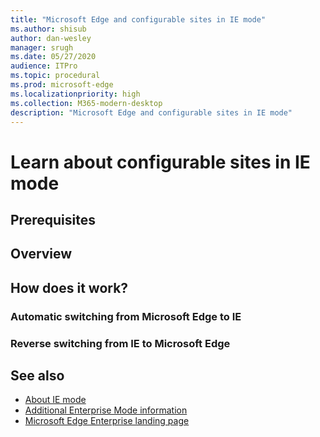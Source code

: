 ```yaml
---
title: "Microsoft Edge and configurable sites in IE mode"
ms.author: shisub
author: dan-wesley
manager: srugh
ms.date: 05/27/2020
audience: ITPro
ms.topic: procedural
ms.prod: microsoft-edge
ms.localizationpriority: high
ms.collection: M365-modern-desktop
description: "Microsoft Edge and configurable sites in IE mode"
---
```


# Learn about configurable sites in IE mode

## Prerequisites

## Overview

## How does it work?

### Automatic switching from Microsoft Edge to IE


### Reverse switching from IE to Microsoft Edge

## See also

- [About IE mode](https://docs.microsoft.com/deployedge/edge-ie-mode)
- [Additional Enterprise Mode information](https://docs.microsoft.com/internet-explorer/ie11-deploy-guide/enterprise-mode-overview-for-ie11)
- [Microsoft Edge Enterprise landing page](https://aka.ms/EdgeEnterprise)